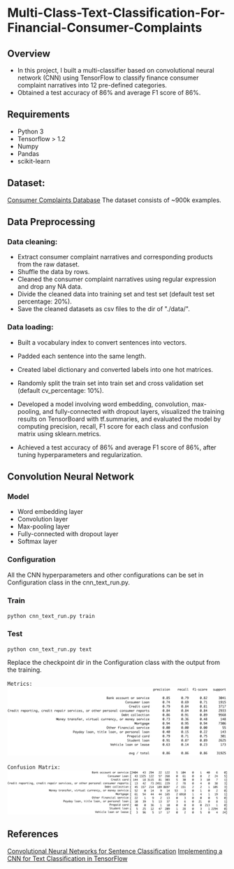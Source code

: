 # Multi-Class-Text-Classification-For-Financial-Consumer-Complaints
## Overview
- In this project, I built a multi-classifier based on convolutional neural network (CNN) using TensorFlow to classify finance consumer complaint narratives into 12 pre-defined categories. 
- Obtained a test accuracy of 86% and average F1 score of 86%.

## Requirements
- Python 3
- Tensorflow > 1.2
- Numpy
- Pandas
- scikit-learn

## Dataset:
[Consumer Complaints Database](https://www.kaggle.com/sebastienverpile/consumercomplaintsdata)
The dataset consists of ~900k examples.

## Data Preprocessing

### Data cleaning:
- Extract consumer complaint narratives and corresponding products from the raw dataset.
- Shuffle the data by rows.
- Cleaned the consumer complaint narratives using regular expression and drop any NA data.
- Divide the cleaned data into training set and test set (default test set percentage: 20%).
- Save the cleaned datasets as csv files to the dir of "./data/".

### Data loading:
- Built a vocabulary index to convert sentences into vectors.
- Padded each sentence into the same length.
- Created label dictionary and converted labels into one hot matrices.
- Randomly split the train set into train set and cross validation set (default cv_percentage: 10%).

- Developed a model involving word embedding, convolution, max-pooling, and fully-connected with dropout
layers, visualized the training results on TensorBoard with tf.summaries, and evaluated the model by computing precision, recall, F1 score for each class and confusion matrix using sklearn.metrics.
- Achieved a test accuracy of 86% and average F1 score of 86%, after tuning hyperparameters and regularization.

## Convolution Neural Network

### Model
- Word embedding layer
- Convolution layer
- Max-pooling layer
- Fully-connected with dropout layer
- Softmax layer

### Configuration
  All the CNN hyperparameters and other configurations can be set in Configuration class in the cnn_text_run.py.

### Train
`python cnn_text_run.py train`

### Test
`python cnn_text_run.py text`

Replace the checkpoint dir in the Configuration class with the output from the training.

`Metrics:`
![alt text][logo1]

[logo1]: https://github.com/xiaojinhe/Multi-Class-Text-Classification-For-Financial-Consumer-Complaints/blob/master/metrics.png "Metrics"


`Confusion Matrix:`
![alt text][logo2]

[logo2]: https://github.com/xiaojinhe/Multi-Class-Text-Classification-For-Financial-Consumer-Complaints/blob/master/confusion.png "Confusion Matrix"

## References
[Convolutional Neural Networks for Sentence Classification](https://arxiv.org/abs/1408.5882)
[Implementing a CNN for Text Classification in TensorFlow](http://www.wildml.com/2015/12/implementing-a-cnn-for-text-classification-in-tensorflow/)
